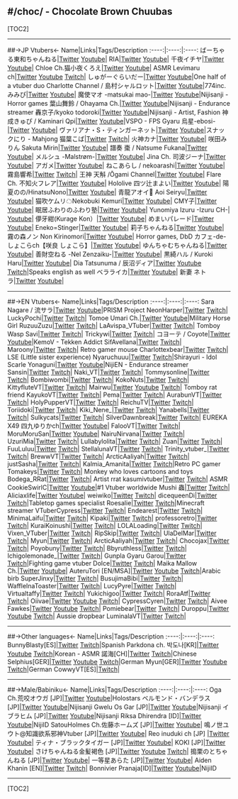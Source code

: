 #/choc/ - Chocolate Brown Chuubas
---

[TOC2]

---

##->JP Vtubers<-
Name|Links|Tags/Description
:----:|:----:|:----:
ばーちゃる東和ちゃんねる|[Twitter](https://twitter.com/VIPi_towa) [Youtube](https://youtube.com/@VIPi_towa)|
RIA|[Twitter](https://twitter.com/Ria_emoechi) [Youtube](https://www.youtube.com/@ria_emec)|
千夜イチヤ|[Twitter](https://twitter.com/senya_1ya) [Youtube](https://www.youtube.com/@senya_1ya/streams)|
Chloe Ch.猫小夜くろえ|[Twitter](https://twitter.com/Nekoyo_Chloe) [Youtube](https://www.youtube.com/@Nekoyo_Chloe/streams)| ASMR
Levimaru ch|[Twitter](https://twitter.com/YatonoLevi) [Youtube](https://www.youtube.com/@levimaruch) [Twitch](https://www.twitch.tv/yatonolevi)|
しゅがーぐらいだー|[Twitter](https://twitter.com/sugarrrglider) [Youtube](https://www.youtube.com/@LilySyu_PJblue)|One half of a vtuber duo
Charlotte Channel / 島村シャルロット|[Twitter](https://twitter.com/Charlotte_HNST) [Youtube](https://www.youtube.com/@Charlotte_Shimamura)|774inc.
みみぴ|[Twitter](https://twitter.com/Mimipi_MMP) [Youtube](https://www.youtube.com/@mimipi_ch/streams)|
魔使マオ -matsukai mao-|[Twitter](https://twitter.com/matsukai_mao) [Youtube](https://www.youtube.com/@MatsukaiMao/streams)|Nijisanji - Horror games
葉山舞鈴 / Ohayama Ch.|[Twitter](https://twitter.com/Hayama_Marin) [Youtube](https://youtube.com/@HayamaMarin)|Nijisanji - Endurance streamer
轟京子/kyoko todoroki|[Twitter](https://twitter.com/KT_seeds) [Youtube](https://www.youtube.com/@TodorokiKyoko/streams)|Nijisanji - Artist, Fashion
神成きゅぴ / Kaminari Qpi|[Twitter](https://twitter.com/xprprQchanx) [Youtube](https://youtube.com/@KaminariQpi)|VSPO - FPS Gyaru
烏星-ebosi-|[Twitter](https://twitter.com/ebosi_64) [Youtube](https://www.youtube.com/@ebosi/streams)|
ヴァリアナ・S・ティンガーネット|[Twitter](https://twitter.com/Valiana_s) [Youtube](https://www.youtube.com/@valiana_s)|スナックにり - Mahjong
猫葉こば|[Twitter](https://twitter.com/Coba_Nekoba) [Twitch](https://www.twitch.tv/nekobacoba)|
火神カナ|[Twitter](https://twitter.com/KagamiKana) [Youtube](https://www.youtube.com/@user-pe6he6do7r/streams)|
咲田みりん Sakuta Mirin|[Twitter](https://twitter.com/Mirin_Sakuta) [Youtube](https://www.youtube.com/@Mirin_Sakuta/streams)|
譜奏 棗 / Natsume Fukana|[Twitter](https://twitter.com/NatsumeFukana) [Youtube](https://www.youtube.com/@NatsumeFukana)|
メルシュ -Malstrøm-|[Twitter](https://twitter.com/Malstrom_V) [Youtube](https://www.youtube.com/@malstrom/streams)|
Jina Ch. 司波ジーナ|[Twitter](https://twitter.com/shibajina_vt) [Youtube](https://www.youtube.com/@jinach.0408/streams)|
アガメ|[Twitter](https://twitter.com/agamemega) [Youtube](https://www.youtube.com/@user-qq4iw3tx4v/streams)|
ねこあらし / nekoarashi|[Twitter](https://twitter.com/YA_IVA) [Youtube](https://www.youtube.com/@nekoarashi/videos)|
霧島響希|[Twitter](https://twitter.com/kirishima_stack) [Twitch](https://www.twitch.tv/kirishima_hibiki)|
王神 天斛 /Ōgami Channel|[Twitter](https://twitter.com/tet_ogami) [Youtube](https://www.youtube.com/channel/UCeGp6_JL6OewKt8pj77a_rg)|
Flare Ch. 不知火フレア|[Twitter](https://twitter.com/shiranuiflare) [Youtube](https://www.youtube.com/@ShiranuiFlare)| Hololive
四ツ辻まよい|[Twitter](https://twitter.com/mayoi_4224) [Youtube](https://www.youtube.com/@mayoi_4224)|
陽夏のの/HinatsuNono|[Twitter](https://twitter.com/HinatsuNono) [Youtube](https://www.youtube.com/channel/UCPeF0V8dzSUYHwgLjvC86PQ)|
青龍アオイ🐲 Aoi Seiryu|[Twitter](https://twitter.com/4GVseiryu) [Youtube](https://www.youtube.com/channel/UC3Z4nXVK8a0Y3D9MroL7gEA)|
猫吹ケムリ☁Nekobuki Kemuri|[Twitter](https://twitter.com/mo9mo9ke6ri) [Youtube](https://www.youtube.com/channel/UCPiAB6q4PDMkMl5sr1CWGcw)|
CMY子|[Twitter](https://twitter.com/sei1go) [Youtube](https://www.youtube.com/channel/UCgOyJUzx06loBmxUPqldm_w)|
眠居ふわりのふわり塾|[Twitter](https://twitter.com/zzz_fuwari) [Youtube](https://www.youtube.com/@zzz_fuwari)|
 Yunomiya Izuru -Izuru CH-| [Youtube](https://www.youtube.com/@-izuruch-3433)|
儚牙紺(Kurage Kon）|[Twitter](https://twitter.com/Kon_Kurage) [Youtube](https://www.youtube.com/@KurageKon/)|
めまいパレード|[Twitter](https://twitter.com/hawaian_v) [Youtube](https://www.youtube.com/@Memaiparade)|
Eneko=Stinger|[Twitter](https://twitter.com/EnekoStinger) [Youtube](https://www.youtube.com/@EnekoStinger)|
莉子ちゃんねる|[Twitter](https://twitter.com/riko_seifukubu) [Youtube](https://www.youtube.com/@user-wl9ql1sm7g)|
霧の森ノン  Non Kirinomori|[Twitter](https://twitter.com/NON_MJMJ) [Youtube](https://www.youtube.com/@nonkirinomori)| Horror games, DbD
カフェ-de-しょこらch【咲良 しょこら】|[Twitter](https://twitter.com/s_shocolat0507) [Youtube](https://www.youtube.com/@sakura-shocolat-ch)|
ゆんちゃむちゃんねる|[Twitter](https://twitter.com/yuntyamutyamu) [Youtube](https://www.youtube.com/@user-ji7hk8ub5f)|
善財空ねる -Nel Zenzaiku-|[Twitter](https://twitter.com/nel_zenzaiku) [Youtube](https://www.youtube.com/@-nelzenzaiku-193)|
黒綺ハル / Kuroki Haru|[Twitter](https://twitter.com/haru_harunosora) [Youtube](https://www.youtube.com/@harunosora)|
Dia Tatsunuma / 辰沼ディア|[Twitter](https://twitter.com/Dia_Tatsunuma) [Youtube](https://www.youtube.com/@DiaTatsunuma) [Twitch](https://www.twitch.tv/dia_tatsunuma)|Speaks english as well
ベラライカ|[Twitter](https://twitter.com/bellaraika) [Youtube](https://www.youtube.com/@bellaraika)|
新妻 ネトラ|[Twitter](https://twitter.com/NTR_s2s2) [Youtube](https://www.youtube.com/@NTR_s2s2)|

---


##->EN Vtubers<-
Name|Links|Tags/Description
:----:|:----:|:----:
Sara Nagare / 流サラ|[Twitter](https://twitter.com/saranagare) [Youtube](https://www.youtube.com/@SaraNagare/streams)|PRISM Project
NeonHarper|[Twitter](https://twitter.com/NeonHarper) [Twitch](https://twitch.tv/neonharper)|
LuckyPochi|[Twitter](https://twitter.com/PochiLucky/status/1638383838555688961) [Twitch](https://www.twitch.tv/luckypochi)|
Tomoe Umari Ch.|[Twitter](https://twitter.com/UmariTomoe) [Youtube](https://www.youtube.com/channel/UCDoH-Xv1K-9U3frP6uzuXAA)|Military Horse Girl
RuzuuZuzu|[Twitter](https://twitter.com/_Ruzuu_) [Twitch](https://www.twitch.tv/ruzuuzuzu)|
LaAvispa_VTuber|[Twitter](https://twitter.com/LaAvispa_VTuber) [Twitch](https://www.twitch.tv/laavispa_vtuber)| Tomboy Wasp
Savi|[Twitter](https://twitter.com/savisenpaii) [Twitch](https://twitch.tv/savii)|
Trickywi|[Twitter](https://twitter.com/trickywii) [Twitch](https://www.twitch.tv/trickywi)|
コヨーテ / Coyote|[Twitter](https://twitter.com/Coyote_KEMOV) [Youtube](https://www.youtube.com/@Coyote_KemoV/streams)|KemoV - Tekken Addict
SifAvellana|[Twitter](https://twitter.com/sifavellana) [Twitch](https://www.twitch.tv/sifavellana)|
Maroony|[Twitter](https://twitter.com/maroony_ch) [Twitch](https://www.twitch.tv/maroony)| Retro gamer mouse
Charlottexbear|[Twitter](https://twitter.com/Charlottexbear) [Twitch](https://www.twitch.tv/charlottexbear)| LSE (Little sister experience)
Nyaruchuuu|[Twitter](https://twitter.com/nyaruchuuu) [Twitch](https://www.twitch.tv/nyaruchuuu)|Shirayuri - Idol
Scarle Yonaguni|[Twitter](https://twitter.com/ScarleYonaguni) [Youtube](https://www.youtube.com/@ScarleYonaguni)|NijiEN - Endurance streamer
Sansin|[Twitter](https://twitter.com/sansinjin) [Twitch](https://www.twitch.tv/sansin)|
Naki_VT|[Twitter](https://twitter.com/NakiVT) [Twitch](https://www.twitch.tv/naki_vt)|
Tommysonline|[Twitter](https://twitter.com/tommysonlineVT) [Twitch](https://www.twitch.tv/tommysonline)|
Bombiwombi|[Twitter](https://twitter.com/BombiWombi) [Twitch](https://www.twitch.tv/bombiwombi)|
KokoNuts|[Twitter](https://twitter.com/KokoNutsVT) [Twitch](https://www.twitch.tv/kokonuts)|
KittyfluteVT|[Twitter](https://twitter.com/Kittyflutexbl) [Twitch](https://www.twitch.tv/kittyflutevt)|
Mairwu|[Twitter](https://twitter.com/mairwu) [Youtube](https://www.youtube.com/@Mairwu) [Twitch](https://www.twitch.tv/mairwu)| Tomboy rat friend
KayukoVT|[Twitter](https://twitter.com/kayukoVT) [Twitch](https://www.twitch.tv/tentxclee)|
Pema|[Twitter](https://twitter.com/PemaMysterious) [Twitch](https://www.twitch.tv/pema)|
AurabunVT|[Twitter](https://twitter.com/AurabunVT) [Twitch](https://www.twitch.tv/aurabun)|
HolyPupperVT|[Twitter](https://twitter.com/HolyPupperVT) [Twitch](https://www.twitch.tv/holypupperri/)|
ReichuTV|[Twitter](https://twitter.com/ReichuTV) [Twitch](https://www.twitch.tv/ReichuLIVE/)|
Toriidoki|[Twitter](https://twitter.com/Toriidoki) [Twitch](https://www.twitch.tv/toriidoki)|
Kiki_Nene_|[Twitter](https://twitter.com/kiki_nene_) [Twitch](http://twitch.tv/kiki_nene_)|
Yanabells|[Twitter](https://twitter.com/yanabellsexe) [Twitch](https://www.twitch.tv/yanabells)|
Sulkycats|[Twitter](https://twitter.com/sulkycats) [Twitch](https://www.twitch.tv/sulkycats)|
SilverDawnbreak|[Twitter](https://twitter.com/SilverDawnbreak) [Twitch](https://www.twitch.tv/silver_dawnbreak)|
EUREKA X49 四九ゆりかch|[Twitter](https://twitter.com/eurekax49) [Youtube](https://www.youtube.com/@eurekax49/)|
FalooVT|[Twitter](https://twitter.com/FalooVT) [Twitch](https://www.twitch.tv/faloovt)|
MoruMoruSan|[Twitter](https://twitter.com/MoimoiPlanet) [Youtube](https://www.youtube.com/@MoimoiPlanet)|
NairuNirvana|[Twitter](https://twitter.com/NairuNirvana) [Twitch](https://www.twitch.tv/nairunirvana)|
UzuriMia|[Twitter](https://twitter.com/UzuriMia) [Twitch](https://www.twitch.tv/uzurimia)|
Lullabylolita|[Twitter](https://twitter.com/lullabylolita) [Twitch](https://www.twitch.tv/lullabylolita)|
Zuan|[Twitter](https://twitter.com/ZuantheFaun) [Twitch](https://www.twitch.tv/zuan)|
FuuLuluu|[Twitter](https://twitter.com/Fuululuu) [Twitch](https://www.twitch.tv/fuululuu)|
StellalunaVT|[Twitter](https://twitter.com/StellaLunaVT) [Twitch](https://www.twitch.tv/stellalunavt)|
Trinity_vtuber_|[Twitter](https://twitter.com/lovetrinthighs) [Twitch](https://www.twitch.tv/trinity_vtuber_)|
BrewwVT|[Twitter](https://twitter.com/Breww_VT) [Twitch](https://www.twitch.tv/brewwvt)|
ArcticAaliyah|[Twitter](https://twitter.com/ArcticAaliyah) [Twitch](https://www.twitch.tv/arcticaaliyah)|
justSasha|[Twitter](https://twitter.com/SashasCastle) [Twitch](https://www.twitch.tv/justSasha)|
Kalmia_Amanita|[Twitter](https://twitter.com/kalmia_ama) [Twitch](https://www.twitch.tv/kalmia_amanita)|Retro PC gamer
Tomakeys|[Twitter](https://twitter.com/KeysTomama) [Twitch](https://www.twitch.tv/tomakeys)| Monkey who loves cartoons and toys
Bodega_RRat|[Twitter](https://twitter.com/bodega_rat) [Twitch](https://www.twitch.tv/bodega_rrat)| Artist rrat
kasumivtuber|[Twitter](https://twitter.com/kasumi_vt) [Twitch](https://www.twitch.tv/kasumivtuber)| ASMR
CookieSwirlC|[Twitter](https://twitter.com/CookieSwirlC) [Youtube](https://www.youtube.com/user/CookieSwirlc)|#1 Vtuber worldwide
Mushi 蟲|[Twitter](https://twitter.com/vtubermushi) [Twitch](https://www.twitch.tv/vtubermushi)|
Aliciaxlife|[Twitter](https://twitter.com/aliciaxlifeVT) [Youtube](https://www.youtube.com/@Aliciaxlife)|
weiwiko|[Twitter](https://twitter.com/weiwiko) [Twitch](https://www.twitch.tv/weiwiko)|
dicequeenDi|[Twitter](https://twitter.com/dicequeendi) [Twitch](https://www.twitch.tv/dicequeendi)|Tabletop games specialist
Roesalie|[Twitter](https://twitter.com/itsroesalie) [Twitch](https://www.twitch.tv/roesalie)|Minecraft streamer
VTuberCypress|[Twitter](https://twitter.com/vtubercypress) [Twitch](https://www.twitch.tv/vtubercypress)|
Endearest|[Twitter](https://twitter.com/endearestx) [Twitch](https://www.twitch.tv/endearest)|
MinimaLaifu|[Twitter](https://twitter.com/minimalaifu) [Twitch](https://www.twitch.tv/minimalaifu)|
Kipaki|[Twitter](https://twitter.com/kippytan) [Twitch](https://www.twitch.tv/kipaki)|
professoretro|[Twitter](https://twitter.com/profetro) [Twitch](https://www.twitch.tv/professoretro)|
KuraiKoinushi|[Twitter](https://twitter.com/KuraiKoinushi) [Twitch](https://www.twitch.tv/kuraikoinushi)|
LOLALoading|[Twitter](https://twitter.com/LOLAloading_) [Twitch](https://www.twitch.tv/lolaloading)|
Vixen_VTuber|[Twitter](https://twitter.com/Vixen_VTuber) [Twitch](https://www.twitch.tv/vixen_vtuber)|
RipSkip|[Twitter](https://twitter.com/vRipSkip) [Twitch](https://www.twitch.tv/ripskip)|
UlaDelMar|[Twitter](https://twitter.com/tentaclebard) [Twitch](https://twitch.tv/uladelmar)|
Myun|[Twitter](https://twitter.com/Myunchen_) [Twitch](https://twitch.tv/myun)|
ArcticAaliyah|[Twitter](https://twitter.com/ArcticAaliyah) [Twitch](https://twitch.tv/arcticaaliyah)|
Chocojax|[Twitter](https://twitter.com/chocojax) [Twitch](https://www.twitch.tv/chocojax)|
Poyobuny|[Twitter](https://twitter.com/poyobuny) [Twitch](https://www.twitch.tv/poyobuny)|
Bbyruthless|[Twitter](https://twitter.com/bbyruthless) [Twitch](https://www.twitch.tv/bbyruthless)|
Ichigolemonade_|[Twitter](https://twitter.com/IchigoLemonade_) [Twitch](https://www.twitch.tv/ichigolemonade_)| Gunpla Gyaru
Garou|[Twitter](https://www.twitter.com/Garougyaru) [Twitch](https://www.twitch.tv/gyarugarou)|Fighting game vtuber
Dolce|[Twitter](https://www.twitter.com/DolceVtuber) [Twitch](https://www.twitch.tv/dolcevt)|
Maika Mallow Ch.|[Twitter](https://twitter.com/MaikaMallow) [Youtube](https://www.youtube.com/@MaikaMallow)|
AuteruTori [EN/MSA]|[Twitter](https://twitter.com/AuteruTori) [Youtube](https://www.youtube.com/@AuteruTori) [Twitch](https://www.twitch.tv/Auteru)|Arabic birb
SuperJinxy|[Twitter](https://twitter.com/super_jinxy) [Twitch](https://www.twitch.tv/super_jinxy/)|
BusujimaBibi|[Twitter](https://twitter.com/busujimabibi) [Twitch](https://www.twitch.tv/busujimabibi/)|
WaffleInaToaster|[Twitter](https://twitter.com/SoggysWaffles) [Twitch](https://www.twitch.tv/waffleinatoaster/)|
LucyPyre|[Twitter](https://twitter.com/LucyPyre_)  [Twitch](https://www.twitch.tv/lucypyre)|
Virtualtaffy|[Twitter](https://twitter.com/virtualtaffy) [Twitch](https://www.twitch.tv/virtualtaffy)|
Yukichigoo|[Twitter](https://www.twitch.tv/yukichigoo/) [Twitch](https://www.twitch.tv/yukichigoo)|
RoraAtf|[Twitter](https://twitter.com/RoraAtf) [Twitch](https://www.twitch.tv/roraatf)|
Oiivae|[Twitter](https://twitter.com/Oiivae) [Youtube](https://www.youtube.com/channel/UCVi6o2W02TZHCEQiV9Uw-wA) [Twitch](https://www.twitch.tv/oiivae)|
CypressCyren|[Twitter](https://twitter.com/cypresscyren) [Twitch](https://www.twitch.tv/cypresscyren)|
Aivee Fawkes|[Twitter](https://twitter.com/Aivee_Fawkes) [Youtube](https://www.youtube.com/@AiveeFawkes) [Twitch](https://www.twitch.tv/aiveena)|
Pomiebear|[Twitter](https://twitter.com/Pomiebear) [Twitch](https://www.twitch.tv/pomiebear)|
Duroppu|[Twitter](https://twitter.com/duroppucharming) [Youtube](https://www.youtube.com/c/DuroppuCh) [Twitch](https://www.twitch.tv/duroppucharming)| Aussie dropbear
LuminalaVT|[Twitter](https://twitter.com/luminalaVT) [Twitch](https://www.twitch.tv/luminalaVT)|

---

##->Other  languages<-
Name|Links|Tags/Description
:----:|:----:|:----:
BunnyBlasty[ES]|[Twitter](https://twitter.com/OneBunnyQueen) [Twitch](https://www.twitch.tv/bunnyblasty)|Spanish
Parkdona ch. 박도나[KR]|[Twitter](https://twitter.com/parkdonakr) [Youtube](https://www.youtube.com/@ParkDona211) [Twitch](https://www.twitch.tv/pdona_d)|Korean - ASMR
諾海[CH]|[Twitter](https://twitter.com/Nuohai0104/status/1650897620565651456) [Twitch](https://www.twitch.tv/nuohai_0104)|Chinese
Selphius[GER]|[Twitter](https://twitter.com/SelphyMelody) [Youtube](https://www.youtube.com/channel/UCBdIstCmMf6W1IcL7hgyL9Q) [Twitch](https://www.twitch.tv/selphy)|German
Myun[GER]|[Twitter](https://twitter.com/Myunchen_) [Youtube](https://www.youtube.com/@myun) [Twitch](https://www.twitch.tv/myun)|German
CowwyVT[ES]|[Twitch](https://www.twitch.tv/cowwyvt)|

---

##->Male/Babiniku<-
Name|Links|Tags/Description
:----:|:----:|:----:
Oga Ch.荒咬オウガ [JP]|[Twitter](https://twitter.com/aragamioga) [Youtube](https://www.youtube.com/@AragamiOga)|Holostars
ベルモンド・バンデラス [JP]|[Twitter](https://twitter.com/belmond_b_2434) [Youtube](https://www.youtube.com/channel/UCbc8fwhdUNlqi-J99ISYu4A)|Nijisanji
Gwelu Os Gar [JP]|[Twitter](https://twitter.com/Gwelu_os_gar) [Youtube](https://www.youtube.com/@GweluOsGar)|Nijisanji
イブラヒム [JP]|[Twitter](https://twitter.com/honmono_ibrahim) [Youtube](https://www.youtube.com/channel/UCmZ1Rbthn-6Jm_qOGjYsh5A)|Nijisanji
Riksa Dhirendra [ID]|[Twitter](https://twitter.com/RiksaDhirendra) [Youtube](https://www.youtube.com/@RiksaDhirendra)|NijiID
SatouHolmes Ch.佐藤ホームズ [JP]|[Twitter](https://twitter.com/satouholmes) [Youtube](https://www.youtube.com/@satouholmes/)|
鳴ノ世ユウト@知識欲系邪神Vtuber [JP]|[Twitter](https://twitter.com/Nyarlat_Nosse_V) [Youtube](https://www.youtube.com/@Nyarlat_nosse/)|
Reo inuduki ch [JP] |[Twitter](https://twitter.com/Reo_inuduki) [Youtube](https://www.youtube.com/@Reoinuduki)|
ティナ・ブラックタイガー [JP]|[Twitter](https://twitter.com/ThinA_Btora) [Youtube](https://www.youtube.com/@ThinAnotEbi)|
KOKI [JP]|[Twitter](https://twitter.com/KOKI_V_creative) [Youtube](https://www.youtube.com/@KOKI_V_creative)|
さけちゃんねる金髪褐色 [JP]|[Twitter](https://twitter.com/saketya) [Youtube](https://www.youtube.com/@user-mc1vd8ch4p) [Twitch](https://www.twitch.tv/saketyav)|
搗栗のとちゃんねる [JP]|[Twitter](https://twitter.com/Kachiguri_Noto) [Youtube](https://www.youtube.com/@NOTO_CHANNEL)|
 一等星あらた [JP]|[Twitter](https://twitter.com/Itosei_Arata) [Youtube](https://www.youtube.com/@Ittosei_Arata)|
Aiden Khanin [EN]|[Twitter](https://www.twitter.com/AidenKhanin) [Twitch](https://www.twitch.tv/AidenKhanin )|
Bonnivier Pranaja[ID]|[Twitter](https://twitter.com/Bonnivier_2434) [Youtube](https://www.youtube.com/@BonnivierPranaja)|NijiID

---

[TOC2]